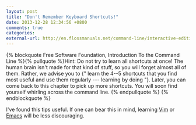 ```yaml
---
layout: post
title: "Don't Remember Keyboard Shortcuts!"
date: 2013-12-28 12:34:56 +0800
comments: true
categories: 
external-url: http://en.flossmanuals.net/command-line/interactive-editing/
---
```


{% blockquote Free Software Foundation, Introduction To the Command Line %}{% pullquote %}Hint: Do not try to learn all shortcuts at once!  The human brain isn't made for that kind of stuff, so you will forget almost all of them.  Rather, we advise you to {" learn the 4--5 shortcuts that you find most useful and use them regularly --- learning by doing "}.  Later, you can come back to this chapter to pick up more shortcuts.  You will soon find yourself whirling across the command line.
{% endpullquote %}
{% endblockquote %}

I've found this tips useful.  If one can bear this in mind, learning
[Vim] or [Emacs] will be less discouraging.

[Vim]: http://www.vim.org
[Emacs]: https://www.gnu.org/software/emacs/
